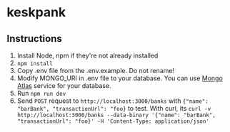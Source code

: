 # keskpank

## Instructions
1. Install Node, npm if they're not already installed
1. `npm install`
1. Copy .env file from the .env.example. Do not rename!
1. Modify MONGO_URI in .env file to your database. You can use [Mongo Atlas](https://www.mongodb.com/cloud/atlas) service for your database.
1. Run `npm run dev`
1. Send `POST` request to `http://localhost:3000/banks` with `{"name": "barBank", "transactionUrl": "foo}` to test. With curl, its `curl -v http://localhost:3000/banks --data-binary '{"name": "barBank", "transactionUrl": "foo}' -H 'Content-Type: application/json'` 
   